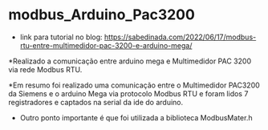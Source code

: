 # modbus_Arduino_Pac3200

* link para tutorial no blog: https://sabedinada.com/2022/06/17/modbus-rtu-entre-multimedidor-pac-3200-e-arduino-mega/

*Realizado a comunicação entre arduino mega e Multimedidor PAC 3200 via rede Modbus RTU.

*Em resumo foi realizado uma comunicação entre o Multimedidor PAC3200 da Siemens e o arduino Mega via protocolo Modbus RTU e foram lidos 7 registradores e captados na serial da ide do arduino.

* Outro ponto importante é que foi utilizada a biblioteca ModbusMater.h
